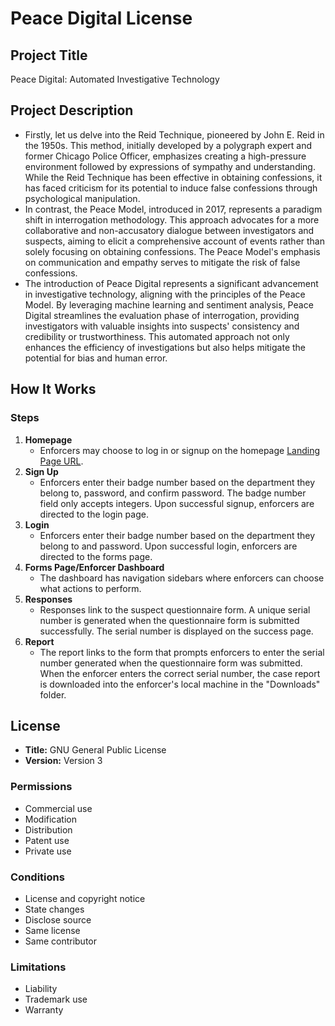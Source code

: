 # Peace Digital License

## Project Title
Peace Digital: Automated Investigative Technology

## Project Description
- Firstly, let us delve into the Reid Technique, pioneered by John E. Reid in the 1950s. This method, initially developed by a polygraph expert and former Chicago Police Officer, emphasizes creating a high-pressure environment followed by expressions of sympathy and understanding. While the Reid Technique has been effective in obtaining confessions, it has faced criticism for its potential to induce false confessions through psychological manipulation.
- In contrast, the Peace Model, introduced in 2017, represents a paradigm shift in interrogation methodology. This approach advocates for a more collaborative and non-accusatory dialogue between investigators and suspects, aiming to elicit a comprehensive account of events rather than solely focusing on obtaining confessions. The Peace Model's emphasis on communication and empathy serves to mitigate the risk of false confessions.
- The introduction of Peace Digital represents a significant advancement in investigative technology, aligning with the principles of the Peace Model. By leveraging machine learning and sentiment analysis, Peace Digital streamlines the evaluation phase of interrogation, providing investigators with valuable insights into suspects' consistency and credibility or trustworthiness. This automated approach not only enhances the efficiency of investigations but also helps mitigate the potential for bias and human error.

## How It Works
### Steps

1. **Homepage**
   - Enforcers may choose to log in or signup on the homepage [Landing Page URL](http://127.0.0.1:8000/peace/).
2. **Sign Up**
   - Enforcers enter their badge number based on the department they belong to, password, and confirm password. The badge number field only accepts integers. Upon successful signup, enforcers are directed to the login page.
3. **Login**
   - Enforcers enter their badge number based on the department they belong to and password. Upon successful login, enforcers are directed to the forms page.
4. **Forms Page/Enforcer Dashboard**
   - The dashboard has navigation sidebars where enforcers can choose what actions to perform.
5. **Responses**
   - Responses link to the suspect questionnaire form. A unique serial number is generated when the questionnaire form is submitted successfully. The serial number is displayed on the success page.
6. **Report**
   - The report links to the form that prompts enforcers to enter the serial number generated when the questionnaire form was submitted. When the enforcer enters the correct serial number, the case report is downloaded into the enforcer's local machine in the "Downloads" folder.

## License
- **Title:** GNU General Public License
- **Version:** Version 3

### Permissions
- Commercial use
- Modification
- Distribution
- Patent use
- Private use

### Conditions
- License and copyright notice
- State changes
- Disclose source
- Same license
- Same contributor

### Limitations
- Liability
- Trademark use
- Warranty
